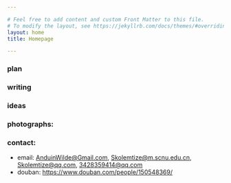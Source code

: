 ```yaml
---

# Feel free to add content and custom Front Matter to this file.
# To modify the layout, see https://jekyllrb.com/docs/themes/#overriding-theme-defaults
layout: home
title: Homepage

---
```


### plan

### writing

### ideas

### photographs:

### contact:
- email: AnduinWilde@Gmail.com, Skolemtize@m.scnu.edu.cn, Skolemtize@qq.com, 3428359414@qq.com
- douban: https://www.douban.com/people/150548369/
